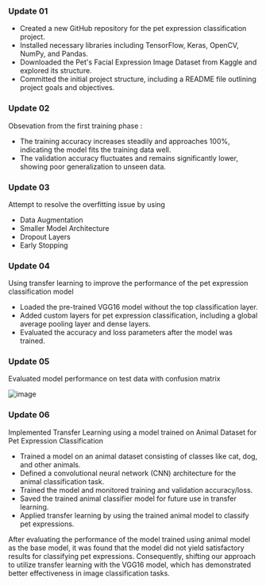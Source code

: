 ### Update 01
- Created a new GitHub repository for the pet expression classification project.
- Installed necessary libraries including TensorFlow, Keras, OpenCV, NumPy, and Pandas.
- Downloaded the Pet's Facial Expression Image Dataset from Kaggle and explored its structure.
- Committed the initial project structure, including a README file outlining project goals and objectives.
### Update 02
Obsevation from the first training phase :
- The training accuracy increases steadily and approaches 100%, indicating the model fits the training data well.
- The validation accuracy fluctuates and remains significantly lower, showing poor generalization to unseen data.
### Update 03
Attempt to resolve the overfitting issue by using
- Data Augmentation
- Smaller Model Architecture
- Dropout Layers
- Early Stopping
### Update 04
Using transfer learning to improve the performance of the pet expression classification model
- Loaded the pre-trained VGG16 model without the top classification layer.
- Added custom layers for pet expression classification, including a global average pooling layer and dense layers.
- Evaluated the accuracy and loss parameters after the model was trained.
### Update 05
Evaluated model performance on test data with confusion matrix

![image](https://github.com/user-attachments/assets/bf5df560-c6bc-4291-99f1-ee573bf7e564)

### Update 06
Implemented Transfer Learning using a model trained on Animal Dataset for Pet Expression Classification
- Trained a model on an animal dataset consisting of classes like cat, dog, and other animals.
- Defined a convolutional neural network (CNN) architecture for the animal classification task.
- Trained the model and monitored training and validation accuracy/loss.
- Saved the trained animal classifier model for future use in transfer learning.
- Applied transfer learning by using the trained animal model to classify pet expressions.

After evaluating the performance of the model trained using animal model as the base model, it was found that the model did not yield satisfactory results for classifying pet expressions. Consequently, shifting our approach to utilize transfer learning with the VGG16 model, which has demonstrated better effectiveness in image classification tasks.

